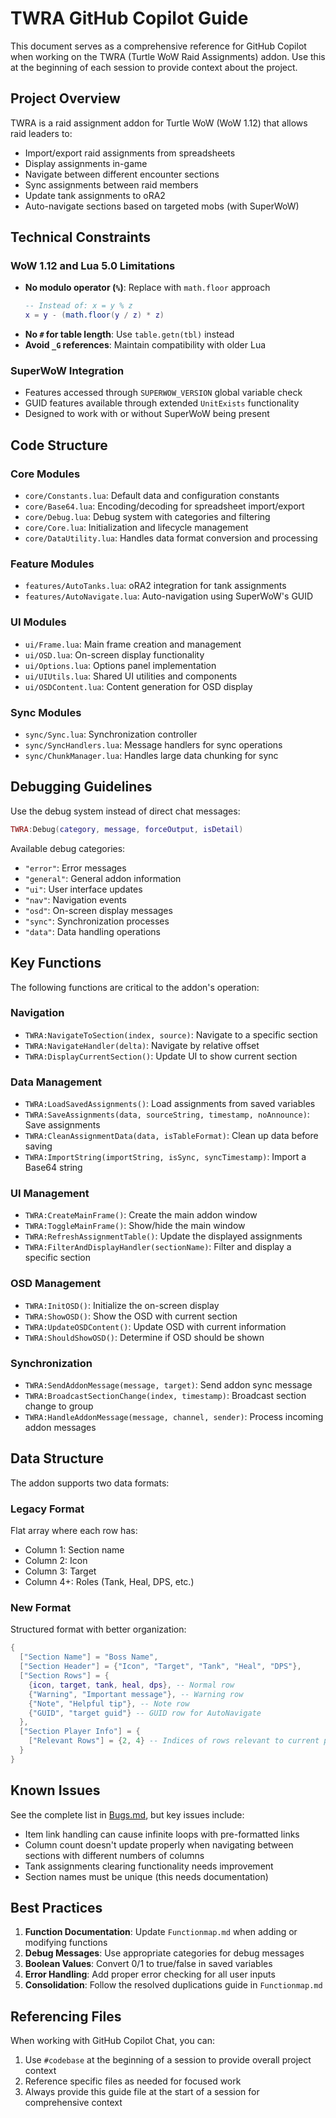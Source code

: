 # TWRA GitHub Copilot Guide

This document serves as a comprehensive reference for GitHub Copilot when working on the TWRA (Turtle WoW Raid Assignments) addon. Use this at the beginning of each session to provide context about the project.

## Project Overview

TWRA is a raid assignment addon for Turtle WoW (WoW 1.12) that allows raid leaders to:
- Import/export raid assignments from spreadsheets
- Display assignments in-game
- Navigate between different encounter sections
- Sync assignments between raid members
- Update tank assignments to oRA2
- Auto-navigate sections based on targeted mobs (with SuperWoW)

## Technical Constraints

### WoW 1.12 and Lua 5.0 Limitations
- **No modulo operator (`%`)**: Replace with `math.floor` approach
  ```lua
  -- Instead of: x = y % z
  x = y - (math.floor(y / z) * z)
  ```
- **No `#` for table length**: Use `table.getn(tbl)` instead
- **Avoid `_G` references**: Maintain compatibility with older Lua

### SuperWoW Integration
- Features accessed through `SUPERWOW_VERSION` global variable check
- GUID features available through extended `UnitExists` functionality
- Designed to work with or without SuperWoW being present

## Code Structure

### Core Modules
- `core/Constants.lua`: Default data and configuration constants
- `core/Base64.lua`: Encoding/decoding for spreadsheet import/export
- `core/Debug.lua`: Debug system with categories and filtering
- `core/Core.lua`: Initialization and lifecycle management
- `core/DataUtility.lua`: Handles data format conversion and processing

### Feature Modules
- `features/AutoTanks.lua`: oRA2 integration for tank assignments
- `features/AutoNavigate.lua`: Auto-navigation using SuperWoW's GUID

### UI Modules
- `ui/Frame.lua`: Main frame creation and management
- `ui/OSD.lua`: On-screen display functionality
- `ui/Options.lua`: Options panel implementation
- `ui/UIUtils.lua`: Shared UI utilities and components
- `ui/OSDContent.lua`: Content generation for OSD display

### Sync Modules
- `sync/Sync.lua`: Synchronization controller
- `sync/SyncHandlers.lua`: Message handlers for sync operations
- `sync/ChunkManager.lua`: Handles large data chunking for sync

## Debugging Guidelines

Use the debug system instead of direct chat messages:
```lua
TWRA:Debug(category, message, forceOutput, isDetail)
```

Available debug categories:
- `"error"`: Error messages
- `"general"`: General addon information
- `"ui"`: User interface updates
- `"nav"`: Navigation events
- `"osd"`: On-screen display messages
- `"sync"`: Synchronization processes
- `"data"`: Data handling operations

## Key Functions

The following functions are critical to the addon's operation:

### Navigation
- `TWRA:NavigateToSection(index, source)`: Navigate to a specific section
- `TWRA:NavigateHandler(delta)`: Navigate by relative offset
- `TWRA:DisplayCurrentSection()`: Update UI to show current section

### Data Management
- `TWRA:LoadSavedAssignments()`: Load assignments from saved variables
- `TWRA:SaveAssignments(data, sourceString, timestamp, noAnnounce)`: Save assignments
- `TWRA:CleanAssignmentData(data, isTableFormat)`: Clean up data before saving
- `TWRA:ImportString(importString, isSync, syncTimestamp)`: Import a Base64 string

### UI Management
- `TWRA:CreateMainFrame()`: Create the main addon window
- `TWRA:ToggleMainFrame()`: Show/hide the main window
- `TWRA:RefreshAssignmentTable()`: Update the displayed assignments
- `TWRA:FilterAndDisplayHandler(sectionName)`: Filter and display a specific section

### OSD Management
- `TWRA:InitOSD()`: Initialize the on-screen display
- `TWRA:ShowOSD()`: Show the OSD with current section
- `TWRA:UpdateOSDContent()`: Update OSD with current information
- `TWRA:ShouldShowOSD()`: Determine if OSD should be shown

### Synchronization
- `TWRA:SendAddonMessage(message, target)`: Send addon sync message
- `TWRA:BroadcastSectionChange(index, timestamp)`: Broadcast section change to group
- `TWRA:HandleAddonMessage(message, channel, sender)`: Process incoming addon messages

## Data Structure

The addon supports two data formats:

### Legacy Format
Flat array where each row has:
- Column 1: Section name
- Column 2: Icon  
- Column 3: Target
- Column 4+: Roles (Tank, Heal, DPS, etc.)

### New Format
Structured format with better organization:
```lua
{
  ["Section Name"] = "Boss Name",
  ["Section Header"] = {"Icon", "Target", "Tank", "Heal", "DPS"},
  ["Section Rows"] = {
    {icon, target, tank, heal, dps}, -- Normal row
    {"Warning", "Important message"}, -- Warning row
    {"Note", "Helpful tip"}, -- Note row
    {"GUID", "target guid"} -- GUID row for AutoNavigate
  },
  ["Section Player Info"] = {
    ["Relevant Rows"] = {2, 4} -- Indices of rows relevant to current player
  }
}
```

## Known Issues

See the complete list in [Bugs.md](/home/azzco/tmp/TWRA/docs/Bugs.md), but key issues include:
- Item link handling can cause infinite loops with pre-formatted links
- Column count doesn't update properly when navigating between sections with different numbers of columns
- Tank assignments clearing functionality needs improvement
- Section names must be unique (this needs documentation)

## Best Practices

1. **Function Documentation**: Update `Functionmap.md` when adding or modifying functions
2. **Debug Messages**: Use appropriate categories for debug messages
3. **Boolean Values**: Convert 0/1 to true/false in saved variables
4. **Error Handling**: Add proper error checking for all user inputs
5. **Consolidation**: Follow the resolved duplications guide in `Functionmap.md`

## Referencing Files

When working with GitHub Copilot Chat, you can:
1. Use `#codebase` at the beginning of a session to provide overall project context
2. Reference specific files as needed for focused work
3. Always provide this guide file at the start of a session for comprehensive context
